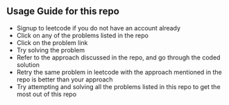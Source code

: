 ## Usage Guide for this repo

- Signup to leetcode if you do not have an account already
- Click on any of the problems listed in the repo
- Click on the problem link
- Try solving the problem
- Refer to the approach discussed in the repo, and go through the coded solution
- Retry the same problem in leetcode with the approach mentioned in the repo is better than your approach
- Try attempting and solving all the problems listed in this repo to get the most out of this repo